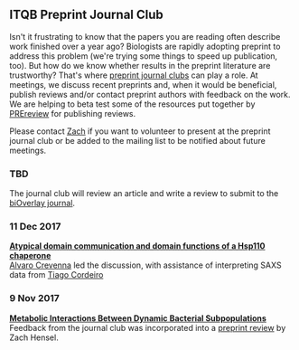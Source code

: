 ## ITQB Preprint Journal Club

Isn't it frustrating to know that the papers you are reading often describe work finished over a year ago? Biologists are rapidly adopting preprint to address this problem (we're trying some things to speed up publication, too). But how do we know whether results in the preprint literature are trustworthy? That's where [preprint journal clubs](http://asapbio.org/preprint-journal-clubs) can play a role. At meetings, we discuss recent preprints and, when it would be beneficial, publish reviews and/or contact preprint authors with feedback on the work. We are helping to beta test some of the resources put together by [PREreview](https://www.prereview.org/) for publishing reviews.

Please contact [Zach](mailto:zach.hensel@itqb.unl.pt) if you want to volunteer to present at the preprint journal club or be added to the mailing list to be notified about future meetings.

### TBD

The journal club will review an article and write a review to submit to the [biOverlay journal](https://www.bioverlay.org/post/welcome/).

### 11 Dec 2017

**[Atypical domain communication and domain functions of a Hsp110 chaperone](https://www.biorxiv.org/content/early/2017/11/17/220798)**  
[Alvaro Crevenna](http://www.itqb.unl.pt/research/biological-chemistry/biomolecular-self-organization) led the discussion, with assistance of interpreting SAXS data from [Tiago Cordeiro](http://www.itqb.unl.pt/research/biological-chemistry/dynamic-structural-biology)


### 9 Nov 2017

**[Metabolic Interactions Between Dynamic Bacterial Subpopulations](https://www.biorxiv.org/content/early/2017/10/25/208686)**  
Feedback from the journal club was incorporated into a [preprint review](https://www.prereview.org/users/172741/articles/210868-itqb-preprint-journal-club-9-nov-2017) by Zach Hensel.